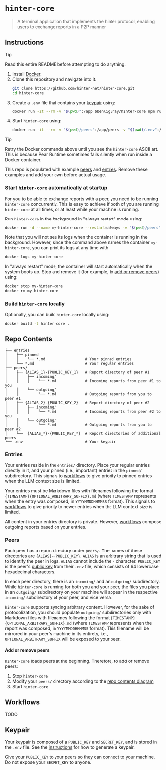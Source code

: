 # `hinter-core`

> A terminal application that implements the hinter protocol, enabling users to exchange reports in a P2P manner

## Instructions

> [!TIP]
> Read this entire README before attempting to do anything.

1. Install [Docker](https://docs.docker.com/engine/install/).
2. Clone this repository and navigate into it.
    ```sh
    git clone https://github.com/hinter-net/hinter-core.git
    cd hinter-core
    ```
3. Create a `.env` file that contains your [keypair](#keypair) using:
    ```sh
    docker run -it --rm -v "$(pwd)":/app bbenligiray/hinter-core npm run generate-keys
    ```
4. Start `hinter-core` using:
    ```sh
    docker run -it --rm -v "$(pwd)/peers":/app/peers -v "$(pwd)/.env":/app/.env bbenligiray/hinter-core
    ```

> [!TIP]
> Retry the Docker commands above until you see the `hinter-core` ASCII art.
> This is because Pear Runtime sometimes fails silently when run inside a Docker container.

This repo is populated with example [peers](#peers) and [entries](#entries).
Remove these examples and add your own before actual usage.

### Start `hinter-core` automatically at startup

For you to be able to exchange reports with a peer, you need to be running `hinter-core` concurrently.
This is easy to achieve if both of you are running `hinter-core` at all times, or at least while your machine is running.

Run `hinter-core` in the background in "always restart" mode using:
```sh
docker run -d --name my-hinter-core --restart=always -v "$(pwd)/peers":/app/peers -v "$(pwd)/.env":/app/.env bbenligiray/hinter-core
```

Note that you will not see its logs when the container is running in the background.
However, since the command above names the container `my-hinter-core`, you can print its logs at any time with
```sh
docker logs my-hinter-core
```

In "always restart" mode, the container will start automatically when the system boots up.
Stop and remove it (for example, to [add or remove peers](#add-or-remove-peers)) using:
```sh
docker stop my-hinter-core
docker rm my-hinter-core
```

### Build `hinter-core` locally

Optionally, you can build `hinter-core` locally using:
```sh
docker build -t hinter-core .
```

## Repo Contents

```
├── entries
│    ├── pinned
│    │    └── *.md                  # Your pinned entries
│    └── *.md                       # Your regular entries
├── peers/
│    ├── {ALIAS_1}-{PUBLIC_KEY_1}   # Report directory of peer #1
│    │    ├── incoming/
│    │    │    └── *.md             # Incoming reports from peer #1 to you
│    │    └── outgoing/
│    │         └── *.md             # Outgoing reports from you to peer #1
│    ├── {ALIAS_2}-{PUBLIC_KEY_2}   # Report directory of peer #2
│    │    ├── incoming/
│    │    │    └── *.md             # Incoming reports from peer #2 to you
│    │    └── outgoing/
│    │         └── *.md             # Outgoing reports from you to peer #2
│    └──  {ALIAS_*}-{PUBLIC_KEY_*}  # Report directories of additional peers
└── .env                            # Your keypair
```

### Entries

Your entries reside in the `entries/` directory.
Place your regular entries directly in it, and your pinned (i.e., important) entries in the `pinned/` subdirectory.
This signals to [workflows](#workflows) to give priority to pinned entries when the LLM context size is limited.

Your entries must be Markdown files with filenames following the format `{TIMESTAMP}{OPTIONAL_ARBITRARY_SUFFIX}.md` (where `TIMESTAMP` represents when the entry was composed, in `YYYYMMDDHHMMSS` format).
This signals to [workflows](#workflows) to give priority to newer entries when the LLM context size is limited.

All content in your entries directory is private.
However, [workflows](#workflows) compose outgoing reports based on your entries.

### Peers

Each peer has a report directory under `peers/`.
The names of these directories are `{ALIAS}-{PUBLIC_KEY}`.
`ALIAS` is an arbitrary string that is used to identify the peer in logs.
`ALIAS` cannot include the `-` character.
`PUBLIC_KEY` is the peer's [public key](#keypair) from their `.env` file, which consists of 64 lowercase hexadecimal characters.

In each peer directory, there is an `incoming/` and an `outgoing/` subdirectory.
While `hinter-core` is running for both you and your peer, the files you place in an `outgoing/` subdirectory on your machine will appear in the respective `incoming/` subdirectory of your peer, and vice versa.

`hinter-core` supports syncing arbitrary content.
However, for the sake of protocolization, you should populate `outgoing/` subdirectories only with Markdown files with filenames following the format `{TIMESTAMP}{OPTIONAL_ARBITRARY_SUFFIX}.md` (where `TIMESTAMP` represents when the report was composed, in `YYYYMMDDHHMMSS` format).
This filename will be mirrored in your peer's machine in its entirety, i.e., `OPTIONAL_ARBITRARY_SUFFIX` will be exposed to your peer.

#### Add or remove peers

`hinter-core` loads peers at the beginning.
Therefore, to add or remove peers:
1. Stop `hinter-core`
2. Modify your `peers/` directory according to the [repo contents diagram](#repo-contents)
3. Start `hinter-core`

## Workflows

TODO

## Keypair

Your keypair is composed of a `PUBLIC_KEY` and `SECRET_KEY`, and is stored in the `.env` file.
See the [instructions](#instructions) for how to generate a keypair.

Give your `PUBLIC_KEY` to your peers so they can connect to your machine.
Do not expose your `SECRET_KEY` to anyone.
